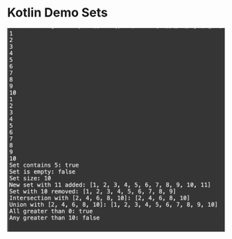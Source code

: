 # Kotlin Demo Sets

[![Vaibhav Mojidra - 1.jpeg](https://raw.githubusercontent.com/VaibhavMojidra/Kotlin---Demo-Sets/master/output/1.jpeg "Vaibhav Mojidra")](https://vaibhavmojidra.github.io/site/)